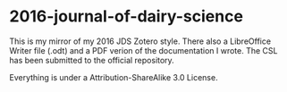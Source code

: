 # 2016-journal-of-dairy-science
This is my mirror of my 2016 JDS Zotero style. There also a LibreOffice Writer file (.odt) and a PDF verion of the documentation I wrote. The CSL has been submitted to the official repository.

Everything is under a Attribution-ShareAlike 3.0 License.
